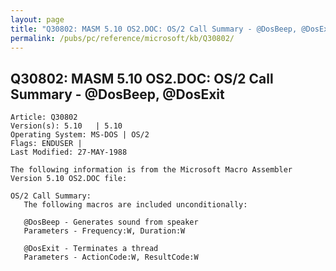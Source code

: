```yaml
---
layout: page
title: "Q30802: MASM 5.10 OS2.DOC: OS/2 Call Summary - @DosBeep, @DosExit"
permalink: /pubs/pc/reference/microsoft/kb/Q30802/
---
```


## Q30802: MASM 5.10 OS2.DOC: OS/2 Call Summary - @DosBeep, @DosExit

	Article: Q30802
	Version(s): 5.10   | 5.10
	Operating System: MS-DOS | OS/2
	Flags: ENDUSER |
	Last Modified: 27-MAY-1988
	
	The following information is from the Microsoft Macro Assembler
	Version 5.10 OS2.DOC file:
	
	OS/2 Call Summary:
	   The following macros are included unconditionally:
	
	   @DosBeep - Generates sound from speaker
	   Parameters - Frequency:W, Duration:W
	
	   @DosExit - Terminates a thread
	   Parameters - ActionCode:W, ResultCode:W
